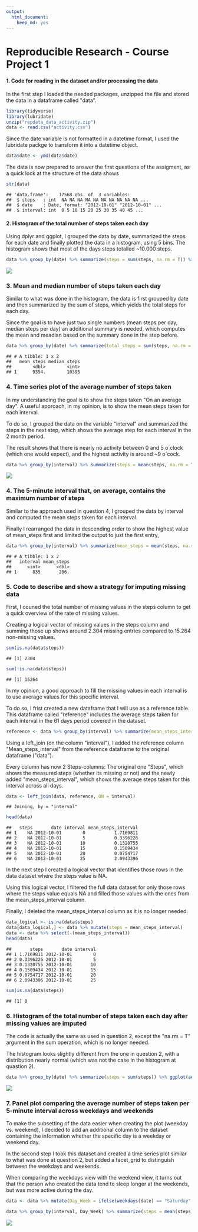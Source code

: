 ```yaml
---
output: 
  html_document: 
    keep_md: yes
---
```


Reproducible Research - Course Project 1
==========================================


#### **1. Code for reading in the dataset and/or processing the data**

In the first step I loaded the needed packages, unzipped the file and stored the data in a dataframe called "data".


```r
library(tidyverse)
library(lubridate)
unzip("repdata_data_activity.zip")
data <- read.csv("activity.csv")
```

Since the date variable is not formatted in a datetime format, I used the lubridate packge to transform it into a datetime object.


```r
data$date <- ymd(data$date)
```

The data is now prepared to answer the first questions of the assigment, as a quick lock at the structure of the data shows


```r
str(data)
```

```
## 'data.frame':	17568 obs. of  3 variables:
##  $ steps   : int  NA NA NA NA NA NA NA NA NA NA ...
##  $ date    : Date, format: "2012-10-01" "2012-10-01" ...
##  $ interval: int  0 5 10 15 20 25 30 35 40 45 ...
```



#### **2. Histogram of the total number of steps taken each day**

Using dplyr and ggplot, I grouped the data by date, summarized the steps for each date and finally plotted the data in a histogram, using 5 bins. The histogram shows that most of the days steps totalled ~10.000 steps.


```r
data %>% group_by(date) %>% summarize(steps = sum(steps, na.rm = T)) %>% ggplot(aes(x = steps)) + geom_histogram(bins = 5, color = "white")
```

![](PA1_template_files/figure-html/unnamed-chunk-4-1.png)<!-- -->


### **3. Mean and median number of steps taken each day**

Similar to what was done in the histogram, the data is first grouped by date and then summarized by the sum of steps, which yields the total steps for each day.

Since the goal is to have just two single numbers (mean steps per day, median steps per day) an additional summary is needed, which computes the mean and meadian based on the summary done in the step before.



```r
data %>% group_by(date) %>% summarize(total_steps = sum(steps, na.rm = T)) %>% summarize(mean_steps = mean(total_steps), median_steps = median(total_steps))
```

```
## # A tibble: 1 x 2
##   mean_steps median_steps
##        <dbl>        <int>
## 1      9354.        10395
```



### **4. Time series plot of the average number of steps taken**

In my understanding the goal is to show the steps taken "On an average day". A useful approach, in my opinion, is to show the mean steps taken for each interval.

To do so, I grouped the data on the variable "interval" and summarized the steps in the next step, which shows the average step for each interval in the 2 month period.

The result shows that there is nearly no activity between 0 and 5 o´clock (which one would expect), and the highest activity is around ~9 o´cock.


```r
data %>% group_by(interval) %>% summarize(steps = mean(steps, na.rm = T)) %>% ggplot(aes(x = interval, y = steps)) + geom_line()
```

![](PA1_template_files/figure-html/unnamed-chunk-6-1.png)<!-- -->



### **4. The 5-minute interval that, on average, contains the maximum number of steps**

Similar to the approach used in question 4, I grouped the data by interval and computed the mean steps taken for each interval.

Finally I rearranged the data in descending order to show the highest value of mean_steps first and limited the output to just the first entry,


```r
data %>% group_by(interval) %>% summarize(mean_steps = mean(steps, na.rm = T)) %>% arrange(desc(mean_steps)) %>% head(1)
```

```
## # A tibble: 1 x 2
##   interval mean_steps
##      <int>      <dbl>
## 1      835       206.
```



### **5. Code to describe and show a strategy for imputing missing data**

First, I couned the total number of missing values in the steps column to get a quick overview of the rate of missing values.

Creating a logical vector of missing values in the steps column and summing those up shows around 2.304 missing entries compared to 15.264 non-missing values.


```r
sum(is.na(data$steps))
```

```
## [1] 2304
```

```r
sum(!is.na(data$steps))
```

```
## [1] 15264
```

In my opinion, a good approach to fill the missing values in each interval is to use average values for this specific interval.

To do so, I frist created a new dataframe that I will use as a reference table. This dataframe called "reference" includes the average steps taken for each interval in the 61 days period covered in the dataset.


```r
reference <- data %>% group_by(interval) %>% summarize(mean_steps_interval = mean(steps, na.rm = T))
```

Using a left_join (on the column "interval"), I added the reference column "Mean_steps_interval" from the reference dataframe to the original dataframe ("data").

Every column has now 2 Steps-columns: The original one "Steps", which shows the measured steps (whether its missing or not) and the newly added "mean_steps_interval", which shows the average steps taken for this interval across all days.


```r
data <- left_join(data, reference, ON = interval)
```

```
## Joining, by = "interval"
```

```r
head(data)
```

```
##   steps       date interval mean_steps_interval
## 1    NA 2012-10-01        0           1.7169811
## 2    NA 2012-10-01        5           0.3396226
## 3    NA 2012-10-01       10           0.1320755
## 4    NA 2012-10-01       15           0.1509434
## 5    NA 2012-10-01       20           0.0754717
## 6    NA 2012-10-01       25           2.0943396
```

In the next step I created a logical vector that identifies those rows in the data dataset where the steps value is NA.

Using this logical vector, I filtered the full data dataset for only those rows where the steps value equals NA and filled those values with the ones from the mean_steps_interval column.

Finally, I deleted the mean_steps_interval column as it is no longer needed.


```r
data_logical <- is.na(data$steps)
data[data_logical,] <- data %>% mutate(steps = mean_steps_interval)
data <- data %>% select(-(mean_steps_interval))
head(data)
```

```
##       steps       date interval
## 1 1.7169811 2012-10-01        0
## 2 0.3396226 2012-10-01        5
## 3 0.1320755 2012-10-01       10
## 4 0.1509434 2012-10-01       15
## 5 0.0754717 2012-10-01       20
## 6 2.0943396 2012-10-01       25
```

```r
sum(is.na(data$steps))
```

```
## [1] 0
```



### **6. Histogram of the total number of steps taken each day after missing values are imputed**

The code is actually the same as used in question 2, except the "na.rm = T" argument in the sum operation, which is no longer needed.

The histogram looks slightly different from the one in question 2, with a distribution nearly normal (which was not the case in the histogram at quastion 2).


```r
data %>% group_by(date) %>% summarize(steps = sum(steps)) %>% ggplot(aes(x = steps)) + geom_histogram(bins = 5, color = "white")
```

![](PA1_template_files/figure-html/unnamed-chunk-12-1.png)<!-- -->



### **7. Panel plot comparing the average number of steps taken per 5-minute interval across weekdays and weekends**

To make the subsetting of the data easier when creating the plot (weekday vs. weekend), I decided to add an additional column to the dataset containing the information whether the specific day is a weekday or weekend day.

In the second step I took this dataset and created a time series plot similar to what was done at question 2, but added a facet_grid to distinguish between the weekdays and weekends.

When comparing the weekdays view with the weekend view, it turns out that the person who created the data tend to sleep longer at the weekends, but was more active during the day.


```r
data <- data %>% mutate(Day_Week = ifelse(weekdays(date) == "Saturday" | weekdays(date) == "Sunday", "weekend", "weekday"))

data %>% group_by(interval, Day_Week) %>% summarize(steps = mean(steps)) %>% ggplot(aes(x = interval, y = steps, color = Day_Week)) + geom_line() + facet_grid(cols = vars(Day_Week))
```

![](PA1_template_files/figure-html/unnamed-chunk-13-1.png)<!-- -->
